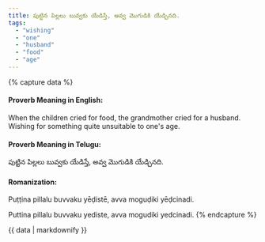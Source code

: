 ```yaml
---
title: పుట్టిన పిల్లలు బువ్వకు యేడిస్తే, అవ్వ మొగుడికి యేడ్చినది.
tags:
  - "wishing"
  - "one"
  - "husband"
  - "food"
  - "age"
---
```


{% capture data %}
#### Proverb Meaning in English:
When the children cried for food, the grandmother cried for a husband.
Wishing for something quite unsuitable to one's age.

#### Proverb Meaning in Telugu:
పుట్టిన పిల్లలు బువ్వకు యేడిస్తే, అవ్వ మొగుడికి యేడ్చినది.

#### Romanization:
Puṭṭina pillalu buvvaku yēḍistē, avva moguḍiki yēḍcinadi.

Puttina pillalu buvvaku yediste, avva mogudiki yedcinadi.
{% endcapture %}

{{ data | markdownify }}

